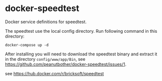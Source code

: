 # docker-speedtest

Docker service definitions for speedtest.

The speedtest use the local config directory. Run following command in this directory: 

```
docker-compose up -d
```

After installing you will need to download the speedtest binary and extract it in the directory `config/www/app/Bin`, see https://github.com/peanutbother/docker-speedtest/issues/1.

see https://hub.docker.com/r/bricksoft/speedtest
